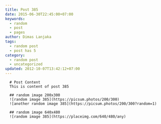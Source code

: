 ```yaml
---
title: Post 385
date: 2015-06-30T22:45:00+07:00
keywords:
  - random
  - post
  - pages
author: Dimas Lanjaka
tags:
  - random post
  - post has 5
category:
  - random post
  - uncategorized
updated: 2012-10-07T13:42:12+07:00
---
```


      # Post Content
      This is content of post 385

      ## random image 200x300
      ![random image 385](https://picsum.photos/200/300)
      ![another random image 385](https://picsum.photos/200/300?random=1)

      ## random image 640x480
      ![random image 385](https://placeimg.com/640/480/any)
      